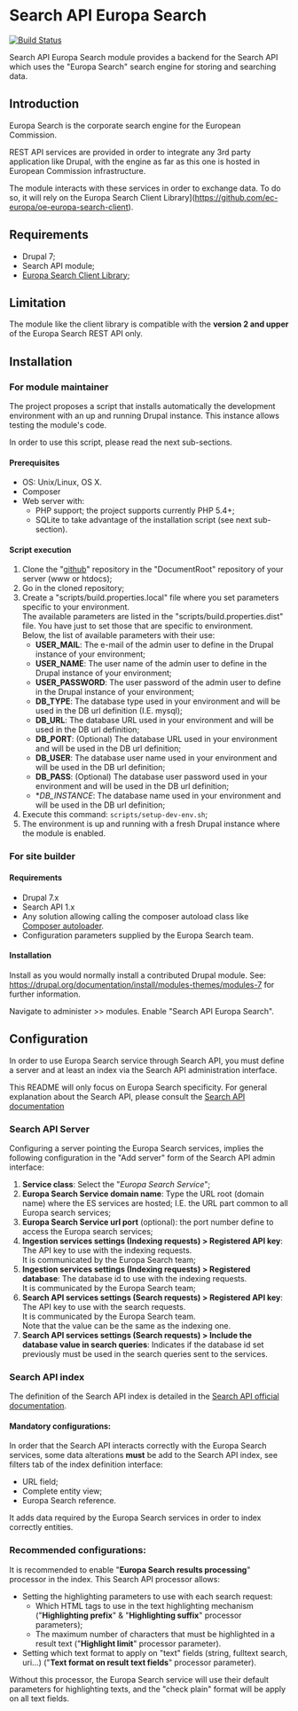 # Search API Europa Search

[![Build Status](https://travis-ci.org/ec-europa/search_api_europa_search.svg?branch=7.x-1.x)](https://travis-ci.org/ec-europa/search_api_europa_search)

Search API Europa Search module provides a backend for the Search API which uses the "Europa Search" search engine for storing and searching data.

## Introduction

Europa Search is the corporate search engine for the European Commission. 

REST API services are provided in order to integrate any 3rd party application like Drupal, with the engine as far as this one is hosted in European Commission infrastructure.

The module interacts with these services in order to exchange data. To do so, it will rely on the Europa Search Client Library](https://github.com/ec-europa/oe-europa-search-client).

## Requirements

* Drupal 7;
* Search API module;
* [Europa Search Client Library](https://github.com/ec-europa/oe-europa-search-client);

## Limitation

The module like the client library is compatible with the **version 2 and upper** of the Europa Search REST API only.


## Installation

### For module maintainer

The project proposes a script that installs automatically the development environment with an up and running Drupal instance.
This instance allows testing the module's code.

In order to use this script, please read the next sub-sections.

#### Prerequisites
* OS: Unix/Linux, OS X.
* Composer
* Web server with:
  * PHP support; the project supports currently PHP 5.4+;
  * SQLite to take advantage of the installation script (see next sub-section).

#### Script execution

1. Clone the "[github](https://github.com/ec-europa/search_api_europa_search)" repository in the "DocumentRoot" repository of your server (www or htdocs);
2. Go in the cloned repository;
3. Create a "scripts/build.properties.local" file where you set parameters specific to your environment.<br />
The available parameters are listed in the "scripts/build.properties.dist" file. You have just to set those that are specific to environment.<br />
Below, the list of available parameters with their use:
   * **USER_MAIL**: The e-mail of the admin user to define in the Drupal instance of your environment;
   * **USER_NAME**: The user name of the admin user to define in the Drupal instance of your environment;
   * **USER_PASSWORD**: The user password of the admin user to define in the Drupal instance of your environment;
   * **DB_TYPE**: The database type used in your environment and will be used in the DB url definition (I.E. mysql);
   * **DB_URL**: The database URL used in your environment and will be used in the DB url definition;
   * **DB_PORT**: (Optional) The database URL used in your environment and will be used in the DB url definition;
   * **DB_USER**: The database user name used in your environment and will be used in the DB url definition;
   * **DB_PASS**: (Optional) The database user password used in your environment and will be used in the DB url definition;
   * **DB_INSTANCE*: The database name used in your environment and will be used in the DB url definition;
4. Execute this command: `scripts/setup-dev-env.sh`;
5. The environment is up and running with a fresh Drupal instance where the module is enabled.


### For site builder

#### Requirements

 * Drupal 7.x
 * Search API 1.x
 * Any solution allowing calling the composer autoload class like [Composer autoloader](https://www.drupal.org/project/composer_autoloader).
 * Configuration parameters supplied by the Europa Search team.
 
#### Installation
 
Install as you would normally install a contributed Drupal module. See:
https://drupal.org/documentation/install/modules-themes/modules-7 for further
information.

Navigate to administer >> modules. Enable "Search API Europa Search".


## Configuration

In order to use Europa Search service through Search API, you must define a server and at least an index via 
the Search API administration interface.

This README will only focus on Europa Search specificity. For general explanation about the Search API, 
please consult the [Search API documentation](https://www.drupal.org/docs/7/modules/search-api)

### Search API Server

Configuring a server pointing the Europa Search services, implies the following configuration in the 
"Add server" form of the Search API admin interface:
 
 1. **Service class**: Select the "_Europa Search Service_";
 2. **Europa Search Service domain name**: Type the URL root (domain name) where the ES services are hosted; I.E. 
 the URL part common to all Europa search services;
 3. **Europa Search Service url port** (optional): the port number define to access the Europa search services;
 4. **Ingestion services settings (Indexing requests) > Registered API key**: The API key to use with the indexing requests.<br /> 
    It is communicated by the Europa Search team;
 5. **Ingestion services settings (Indexing requests) > Registered database**: The database id to use with the indexing requests.<br /> 
    It is communicated by the Europa Search team;
 6. **Search API services settings (Search requests) > Registered API key**: The API key to use with the search requests.<br /> 
    It is communicated by the Europa Search team.<br />
    Note that the value can be the same as the indexing one.
 7. **Search API services settings (Search requests) > Include the database value in search queries**: Indicates if the database id 
 set previously must be used in the search queries sent to the services.

 ### Search API index
 
 The definition of the Search API index is detailed in the [Search API official documentation](https://www.drupal.org/docs/7/modules/search-api/getting-started/howto-add-an-index).
 
 #### Mandatory configurations:
 
 In order that the Search API interacts correctly with the Europa Search services, some data alterations **must** be add to the Search API index,
 see filters tab of the index definition interface:
 * URL field;
 * Complete entity view; 
 * Europa Search reference.
 
 It adds data required by the Europa Search services in order to index correctly entities.
 
 ### Recommended configurations:
 
 It is recommended to enable "**Europa Search results processing**" processor in the index. This Search API processor allows:
 - Setting the highlighting parameters to use with each search request:
   - Which HTML tags to use in the text highlighting mechanism ("**Highlighting prefix**" & "**Highlighting suffix**" processor parameters);
   - The maximum number of characters that must be highlighted in a result text ("**Highlight limit**" processor parameter).
 - Setting which text format to apply on "text" fields (string, fulltext search, uri...) ("**Text format on result text fields**" processor parameter).
 
 Without this processor, the Europa Search service will use their default parameters for highlighting texts, and the "check plain" format will be apply
 on all text fields.


